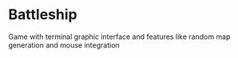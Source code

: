 # Battleship
Game with terminal graphic interface and features like random map generation and mouse integration
